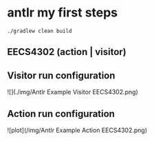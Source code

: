 
# antlr my first steps

```
./gradlew clean build
```

## EECS4302 (action | visitor)

## Visitor run configuration
![](./img/Antlr Example Visitor EECS4302.png)

## Action run configuration
![plot](/img/Antlr Example Action EECS4302.png)

